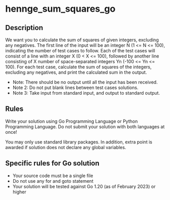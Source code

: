 # hennge_sum_squares_go

## Description
We want you to calculate the sum of squares of given integers, excluding any negatives.
The first line of the input will be an integer N (1 <= N <= 100), indicating the number of test cases to follow.
Each of the test cases will consist of a line with an integer X (0 < X <= 100), followed by another line consisting of X number of space-separated integers Yn (-100 <= Yn <= 100).
For each test case, calculate the sum of squares of the integers, excluding any negatives, and print the calculated sum in the output.
- Note: There should be no output until all the input has been received.
- Note 2: Do not put blank lines between test cases solutions.
- Note 3: Take input from standard input, and output to standard output.

## Rules
Write your solution using Go Programming Language or Python Programming Language. Do not submit your solution with both languages at once!

You may only use standard library packages. In addition, extra point is awarded if solution does not declare any global variables.

## Specific rules for Go solution
- Your source code must be a single file
- Do not use any for and goto statement
- Your solution will be tested against Go 1.20 (as of February 2023) or higher
